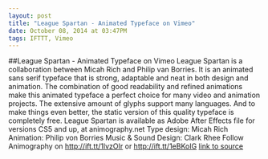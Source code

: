 ```yaml
---
layout: post
title: "League Spartan - Animated Typeface on Vimeo"
date: October 08, 2014 at 03:47PM
tags: IFTTT, Vimeo
---
```

##League Spartan - Animated Typeface on Vimeo
League Spartan is a collaboration between Micah Rich and Philip van Borries. It is an animated sans serif typeface that is strong, adaptable and neat in both design and animation. The combination of good readability and refined animations make this animated typeface a perfect choice for many video and animation projects. The extensive amount of glyphs support many languages. And to make things even better, the static version of this quality typeface is completely free. League Spartan is available as Adobe After Effects file for versions CS5 and up, at animography.net Type design: Micah Rich Animation: Philip von Borries Music & Sound Design: Clark Rhee Follow Animography on http://ift.tt/1lvzOIr or http://ift.tt/1eBKoIG
[link to source](http://ift.tt/1uxh8dX) 
